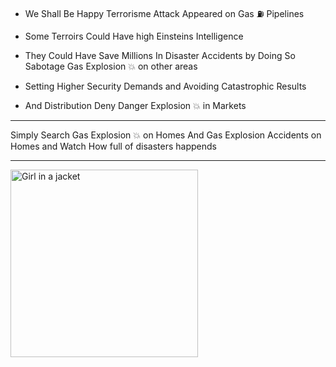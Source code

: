 - We Shall Be Happy Terrorisme Attack Appeared on
Gas ⛽ Pipelines

- Some Terroirs Could Have high Einsteins
 Intelligence
- They Could Have Save Millions In Disaster
Accidents by Doing So Sabotage Gas Explosion 💥 on other areas

- Setting Higher Security Demands and
Avoiding Catastrophic Results


- And Distribution Deny Danger Explosion 💥 in Markets

-----------------

Simply Search Gas Explosion 💥 on Homes 
And Gas Explosion Accidents on Homes and Watch 
How full of disasters happends

--------

<img src="https://cdn.siasat.com/wp-content/uploads/2020/08/BLAST-1.jpg" alt="Girl in a jacket" width="300" height="300">
